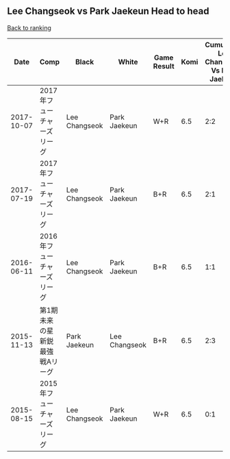 ## Lee Changseok vs Park Jaekeun Head to head

[Back to ranking](../../index.md)




| **Date** | **Comp** | **Black** | **White** | **Game Result** | **Komi** | **Cumulative Lee Changseok Vs Park Jaekeun** | **Lee Changseok Streak** | **Park Jaekeun Streak** | 
| --- | --- | --- | --- | --- | --- | --- | --- | --- |
| 2017-10-07 | 2017年フューチャーズリーグ | Lee Changseok | Park Jaekeun | W+R | 6.5 | 2:2 | 0 | 1 | 
| 2017-07-19 | 2017年フューチャーズリーグ | Lee Changseok | Park Jaekeun | B+R | 6.5 | 2:1 | 2 | 0 | 
| 2016-06-11 | 2016年フューチャーズリーグ | Lee Changseok | Park Jaekeun | B+R | 6.5 | 1:1 | 1 | 0 | 
| 2015-11-13 | 第1期未来の星新鋭最強戦Aリーグ | Park Jaekeun | Lee Changseok | B+R | 6.5 | 2:3 | 0 | 2 | 
| 2015-08-15 | 2015年フューチャーズリーグ | Lee Changseok | Park Jaekeun | W+R | 6.5 | 0:1 | 0 | 1 |




